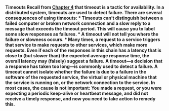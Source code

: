 #### Timeouts Recall from [Chapter 4](ch04.xhtml#ch04) that timeout is a tactic for availability. In a distributed system, timeouts are used to detect failure. There are several consequences of using timeouts: *  Timeouts can’t distinguish between a failed computer or broken network connection and a slow reply to a message that exceeds the timeout period. This will cause you to label some slow responses as failures. *  A timeout will not tell you where the failure or slowness occurs. *  Many times, a request to a service triggers that service to make requests to other services, which make more requests. Even if each of the responses in this chain has a latency that is close to (but slower than) the expected average response time, the overall latency may (falsely) suggest a failure. A timeout—a decision that a response has taken too long—is commonly used to detect a failure. A timeout cannot isolate whether the failure is due to a failure in the software of the requested service, the virtual or physical machine that the service is running on, or the network connection to the service. In most cases, the cause is not important: You made a request, or you were expecting a periodic keep-alive or heartbeat message, and did not receive a timely response, and now you need to take action to remedy this.
